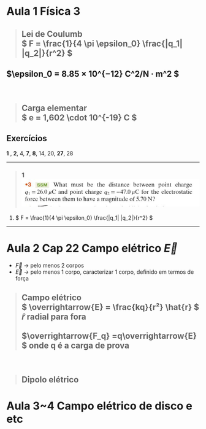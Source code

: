 # Aula 1 Física 3

>## Lei de Coulumb <br> $ F = \frac{1}{4 \pi \epsilon_0} \frac{|q_1| |q_2|}{r^2} $

$\epsilon_0 =  8.85 × 10^{−12} C^2/N · m^2 $
---

<br>

>## Carga elementar <br> $ e = 1,602 \cdot 10^{-19} C $

## Exercícios 
**1** , **2**, 4, **7**, **8**, 14, 20, **27**, 28

---
>### 1 ![alt text](1.jpg)

1. $ F = \frac{1}{4 \pi \epsilon_0} \frac{|q_1| |q_2|}{r^2} $


---
# Aula 2 Cap 22 Campo elétrico $\overrightarrow{E}$

- $\overrightarrow{F}$ &rarr; pelo menos 2 corpos
- $\overrightarrow{E}$ &rarr; pelo menos 1 corpo, caracterizar 1 corpo, definido em termos de força
> ## Campo elétrico <br> $ \overrightarrow{E} = \frac{kq}{r²}  \hat{r} $ <br> $\hat{r}$ radial para fora <br> <br> $\overrightarrow{F_q} =q\overrightarrow{E} $ onde q é a carga de prova

<br>

> ## Dipolo elétrico 

# Aula 3~4 Campo elétrico de disco e etc
